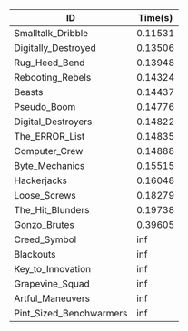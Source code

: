 |ID|Time(s)|
|-|-|
|Smalltalk_Dribble|0.11531|
|Digitally_Destroyed|0.13506|
|Rug_Heed_Bend|0.13948|
|Rebooting_Rebels|0.14324|
|Beasts|0.14437|
|Pseudo_Boom|0.14776|
|Digital_Destroyers|0.14822|
|The_ERROR_List|0.14835|
|Computer_Crew|0.14888|
|Byte_Mechanics|0.15515|
|Hackerjacks|0.16048|
|Loose_Screws|0.18279|
|The_Hit_Blunders|0.19738|
|Gonzo_Brutes|0.39605|
|Creed_Symbol|inf|
|Blackouts|inf|
|Key_to_Innovation|inf|
|Grapevine_Squad|inf|
|Artful_Maneuvers|inf|
|Pint_Sized_Benchwarmers|inf|

